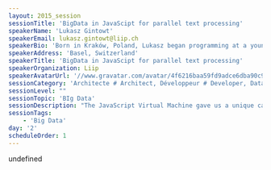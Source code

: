```yaml
---
layout: 2015_session
sessionTitle: 'BigData in JavaScipt for parallel text processing'
speakerName: 'Lukasz Gintowt'
speakerEmail: lukasz.gintowt@liip.ch
speakerBio: 'Born in Kraków, Poland, Lukasz began programming at a young age, continuing into university, where he applied his programming abilities to statistics, electrical engineering, and physics. Since becoming a full-time software engineer, he has focused on many different aspects of programming, including high-performance computing, and robotics. Most recently, he has developed a parallel processing framework as a way to predict user behavior.'
speakerAddress: 'Basel, Switzerland'
speakerTitle: 'BigData in JavaScipt for parallel text processing'
speakerOrganization: Liip
speakerAvatarUrl: '//www.gravatar.com/avatar/4f6216baa59fd9adce6dba90c9ff1fd5?size=200&default=mm'
sessionCategory: 'Architecte # Architect, Développeur # Developer, Data scientist'
sessionLevel: ""
sessionTopic: 'BIg Data'
sessionDescription: "The JavaScript Virtual Machine gave us a unique capability to scale out our processing pipelines to over thousands of parallel threads. This talk presents a new framework to do fast text processing and machine learning called JS-Spark. Participants will experience real-time scaling  of a computing cluster, and be shown how to use the framework with Natural Language Processor to predict user behavior.\n"
sessionTags:
    - 'Big Data'
day: '2'
scheduleOrder: 1
---
```


undefined
